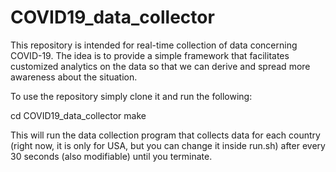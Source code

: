 # COVID19_data_collector

This repository is intended for real-time collection of data concerning COVID-19. The idea is to provide a simple framework that facilitates customized analytics on the data so that we can derive and spread more awareness about the situation.

To use the repository simply clone it and run the following:

cd COVID19_data_collector
make

This will run the data collection program that collects data for each country (right now, it is only for USA, but you can change it inside run.sh) after every 30 seconds (also modifiable) until you terminate. 

